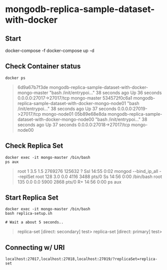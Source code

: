 # mongodb-replica-sample-dataset-with-docker

## Start

docker-compose -f docker-compose up -d

## Check Container status

```shell
docker ps
```

> 6d9a67b7f3de mongodb-replica-sample-dataset-with-docker-mongo-master "bash /init/entrypoi…" 38 seconds ago Up 36 seconds 0.0.0.0:27017->27017/tcp mongo-master
> 534572f0c6a1 mongodb-replica-sample-dataset-with-docker-mongo-node01 "bash /init/entrypoi…" 38 seconds ago Up 37 seconds 0.0.0.0:27019->27017/tcp mongo-node01
> 05b89e68e8da mongodb-replica-sample-dataset-with-docker-mongo-node00 "bash /init/entrypoi…" 38 seconds ago Up 37 seconds 0.0.0.0:27018->27017/tcp mongo-node00

## Check Replica Set

```shell
docker exec -it mongo-master /bin/bash
ps aux
```

> root 1 3.5 1.5 2769276 125632 ? Ssl 14:55 0:02 mongod --bind_ip_all --replSet
> root 128 3.0 0.0 4116 3488 pts/0 Ss 14:56 0:00 /bin/bash
> root 135 0.0 0.0 5900 2868 pts/0 R+ 14:56 0:00 ps aux

## Start Replica Set

```shell
docker exec -it mongo-master /bin/bash
bash replica-setup.sh

# Wait a about 5 seconds..
```

> replica-set [direct: secondary] test>
> replica-set [direct: primary] test>

## Connecting w/ URI

```shell
localhost:27017,localhost:27018,localhost:27019/?replicaSet=replica-set
```
